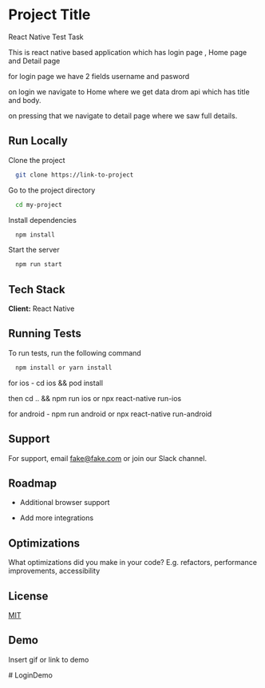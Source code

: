 # Project Title

React Native Test Task 

This is react native based application which has login page , Home page and Detail page

for login page we have 2 fields username and pasword 

on login we navigate to Home where we get data drom api which has title and body.

on pressing that we navigate to detail page where we saw  full details.




## Run Locally

Clone the project

```bash
  git clone https://link-to-project
```

Go to the project directory

```bash
  cd my-project
```

Install dependencies

```bash
  npm install
```

Start the server

```bash
  npm run start
```


## Tech Stack

**Client:** React Native



## Running Tests

To run tests, run the following command

```bash
  npm install or yarn install
```

for ios - cd ios && pod install

then cd ..  && npm run ios or npx react-native run-ios


for android - npm run android or npx react-native run-android

## Support

For support, email fake@fake.com or join our Slack channel.


## Roadmap

- Additional browser support

- Add more integrations


## Optimizations

What optimizations did you make in your code? E.g. refactors, performance improvements, accessibility


## License

[MIT](https://choosealicense.com/licenses/mit/)


## Demo

Insert gif or link to demo

#   L o g i n D e m o 
 
 
